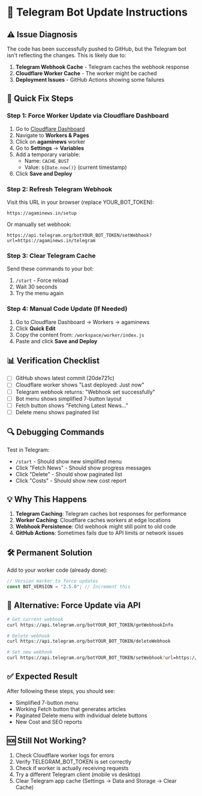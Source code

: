 # 🔧 Telegram Bot Update Instructions

## ⚠️ Issue Diagnosis

The code has been successfully pushed to GitHub, but the Telegram bot isn't reflecting the changes. This is likely due to:

1. **Telegram Webhook Cache** - Telegram caches the webhook response
2. **Cloudflare Worker Cache** - The worker might be cached
3. **Deployment Issues** - GitHub Actions showing some failures

## 🚀 Quick Fix Steps

### Step 1: Force Worker Update via Cloudflare Dashboard

1. Go to [Cloudflare Dashboard](https://dash.cloudflare.com)
2. Navigate to **Workers & Pages**
3. Click on **agaminews** worker
4. Go to **Settings** → **Variables**
5. Add a temporary variable:
   - Name: `CACHE_BUST`
   - Value: `${Date.now()}` (current timestamp)
6. Click **Save and Deploy**

### Step 2: Refresh Telegram Webhook

Visit this URL in your browser (replace YOUR_BOT_TOKEN):
```
https://agaminews.in/setup
```

Or manually set webhook:
```
https://api.telegram.org/botYOUR_BOT_TOKEN/setWebhook?url=https://agaminews.in/telegram
```

### Step 3: Clear Telegram Cache

Send these commands to your bot:
1. `/start` - Force reload
2. Wait 30 seconds
3. Try the menu again

### Step 4: Manual Code Update (If Needed)

1. Go to Cloudflare Dashboard → Workers → agaminews
2. Click **Quick Edit**
3. Copy the content from: `/workspace/worker/index.js`
4. Paste and click **Save and Deploy**

## 📊 Verification Checklist

- [ ] GitHub shows latest commit (20de721c)
- [ ] Cloudflare worker shows "Last deployed: Just now"
- [ ] Telegram webhook returns: "Webhook set successfully"
- [ ] Bot menu shows simplified 7-button layout
- [ ] Fetch button shows "Fetching Latest News..."
- [ ] Delete menu shows paginated list

## 🔍 Debugging Commands

Test in Telegram:
- `/start` - Should show new simplified menu
- Click "Fetch News" - Should show progress messages
- Click "Delete" - Should show paginated list
- Click "Costs" - Should show new cost report

## 💡 Why This Happens

1. **Telegram Caching**: Telegram caches bot responses for performance
2. **Worker Caching**: Cloudflare caches workers at edge locations
3. **Webhook Persistence**: Old webhook might still point to old code
4. **GitHub Actions**: Sometimes fails due to API limits or network issues

## 🛠️ Permanent Solution

Add to your worker code (already done):
```javascript
// Version marker to force updates
const BOT_VERSION = "2.5.0"; // Increment this
```

## 📱 Alternative: Force Update via API

```bash
# Get current webhook
curl https://api.telegram.org/botYOUR_BOT_TOKEN/getWebhookInfo

# Delete webhook
curl https://api.telegram.org/botYOUR_BOT_TOKEN/deleteWebhook

# Set new webhook
curl https://api.telegram.org/botYOUR_BOT_TOKEN/setWebhook?url=https://agaminews.in/telegram
```

## ✅ Expected Result

After following these steps, you should see:
- Simplified 7-button menu
- Working Fetch button that generates articles
- Paginated Delete menu with individual delete buttons
- New Cost and SEO reports

## 🆘 Still Not Working?

1. Check Cloudflare worker logs for errors
2. Verify TELEGRAM_BOT_TOKEN is set correctly
3. Check if worker is actually receiving requests
4. Try a different Telegram client (mobile vs desktop)
5. Clear Telegram app cache (Settings → Data and Storage → Clear Cache)